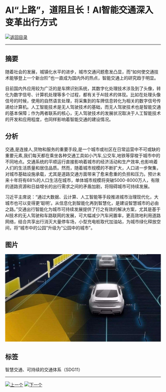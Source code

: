 # AI“上路”，道阻且长！AI智能交通深入变革出行方式

[![返回目录](http://img.shields.io/badge/点击-返回目录-875A7B.svg?style=flat&colorA=8F8F8F)](/)

----------

## 摘要

随着社会的发展，城镇化水平的进步，城市交通问题愈发凸显，而“如何使交通技术能够登上一个新台阶”也一直成为国内外的热点，智能交通上的研究趋于明显。

目前国内外应用较为广泛的是车牌识别系统，其数字化处理技术涉及到了头像，转化为数字信号、计算机处理等多个过程，都有关于AI技术的体现。比如在处理头像信号的时候，使用的自然语言处理，将采集到的车牌信息转化为相关的数字信号传递给计算机。人工智能技术是无人驾驶技术的基础，而无人驾驶技术也是智能交通的基本保障；作为两者联系的核心，无人驾驶技术的发展状况取决于人工智能技术的开发和应用程度，也同样影响着智能交通的建设情况。

## 分析

交通,是连接人,货物和服务的重要手段,是一个城市或社区在日常运营中不可或缺的重要元素,我们每天都在乘坐各种交通工具如小汽车,公交车,地铁等穿梭于城市中的不同地点。交通系统的平顺运行直接影响着城市的经济活动和生产效率,也影响着人们的生活质量和居住品质。然而，随着城市规模的不断扩大，人口进一步聚集，对城市基础设施承载，尤其是道路交通方面带来了愈来愈重的负担和压力。预计未来十年将有68%的人口生活在城市，单体城市规模将突破5000-8000万人，有限的道路资源和日益增长的出行需求之间的矛盾加剧，将阻碍城市可持续发展。

习近平主席说：“通过大数据、云计算、人工智能等手段推进城市治理现代化，大城市也可以变得更‘聪明’。从信息化到智能化再到智慧化，是建设智慧城市的必由之路。”交通出行智能化为城市可持续发展提供了行之有效的解决方案，尤其是基于AI技术的无人驾驶和车路联网的发展，可大幅减少汽车闲置率，更高效地利用道路网络，结合共享出行消灭大量停车场，小型充电桩取代加油站，为城市绿化释放空间，将“城市中的公园”升级为“公园中的城市”。


## 图片

![图片](11.3.1.jpg)


## 标签
智慧交通、可持续的交通体系（SDG11）



----------

 [![上一个](http://img.shields.io/badge/查看-上一个-875A7B.svg?style=flat&colorA=8F8F8F)](https://doc.shanghaiopen.org.cn/case/11/2.html)
 [![下一个](http://img.shields.io/badge/查看-下一个-875A7B.svg?style=flat&colorA=8F8F8F)](https://doc.shanghaiopen.org.cn/case/11/4.html)
 
 
